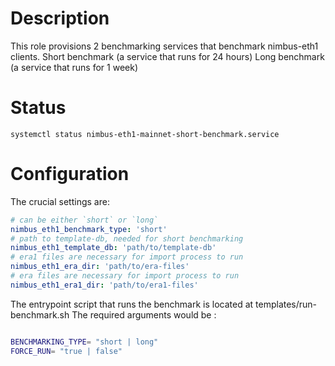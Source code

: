 # Description

This role provisions 2 benchmarking services that benchmark nimbus-eth1 clients.
Short benchmark (a service that runs for 24 hours)
Long benchmark (a service that runs for 1 week)

# Status
```
systemctl status nimbus-eth1-mainnet-short-benchmark.service
```

# Configuration

The crucial settings are:
```yaml
# can be either `short` or `long`
nimbus_eth1_benchmark_type: 'short'
# path to template-db, needed for short benchmarking
nimbus_eth1_template_db: 'path/to/template-db'
# era1 files are necessary for import process to run
nimbus_eth1_era_dir: 'path/to/era-files'
# era files are necessary for import process to run
nimbus_eth1_era1_dir: 'path/to/era1-files'
```

The entrypoint script that runs the benchmark is located at templates/run-benchmark.sh
The required arguments would be :
```bash

BENCHMARKING_TYPE= "short | long"
FORCE_RUN= "true | false"

```
